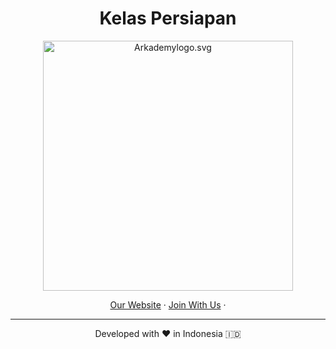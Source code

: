 <h1 align="center">
  Kelas Persiapan
</h1>

<p align="center"><img src="https://yt3.ggpht.com/ytc/AKedOLT7YD9x6PiR-CfbBbFC3wz2WatiIZFrI_I0v-6k=s900-c-k-c0x00ffffff-no-rj" width="400px" alt="Arkademylogo.svg" /></p>

<p align="center">
    <a href="https://www.fazztrack.com/" target="blank">Our Website</a>
    ·
    <a href="https://www.fazztrack.com/class/fullstack-website-dan-golang">Join With Us</a>
    ·
</p>

<hr>
<p align="center">
Developed with ❤️ in Indonesia 	🇮🇩
</p>

